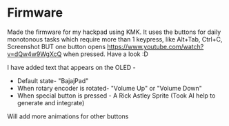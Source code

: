 # Firmware

Made the firmware for my hackpad using KMK. It uses the buttons for daily monotonous tasks which require more than 1 keypress, like Alt+Tab, Ctrl+C, Screenshot BUT one button opens https://www.youtube.com/watch?v=dQw4w9WgXcQ when pressed. Have a look :D

I have added text that appears on the OLED -

-  Default state- "BajajPad"
- When rotary encoder is rotated- "Volume Up" or "Volume Down"
- When special button is pressed - A Rick Astley Sprite (Took AI help to generate and integrate)

Will add more animations for other buttons